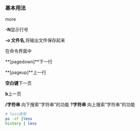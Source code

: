 ### 基本用法

more

**-N**显示行号

**-o 文件名**,将输出文件保存起来

在命令界面中

**[pagedown]**下一行

**[pageup]**上一行

**空白键**下一页

**b**上一页

**/字符串** 向下搜索“字符串”的功能
**?字符串** 向上搜索“字符串”的功能

``` sh
# less使用
ps -ef |less
history | less
```
